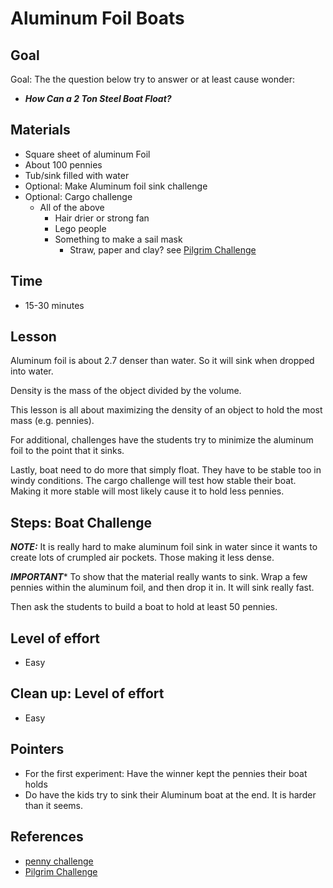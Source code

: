 # Aluminum Foil Boats



## Goal
Goal: The the question below try to answer or at least cause wonder:
* ***How Can a 2 Ton Steel Boat Float?***


## Materials
* Square sheet of aluminum Foil
* About 100 pennies
* Tub/sink filled with water
* Optional: Make Aluminum foil sink challenge
* Optional: Cargo challenge
  * All of the above
	* Hair drier or strong fan
	* Lego people
	* Something to make a sail mask
	   * Straw, paper and clay? see [Pilgrim Challenge](https://jdaniel4smom.com/2017/11/build-pilgrims-boat-stem-challenge.html)


## Time
* 15-30 minutes

## Lesson


Aluminum foil is about 2.7 denser than water.  So it will sink when dropped into water.  

Density is the mass of the object divided by the volume.  

This lesson is all about maximizing the density of an object to hold the most mass (e.g. pennies).  

For additional, challenges have the students try to minimize the aluminum foil to the point that it sinks.  

Lastly, boat need to do more that simply float.  They have to be stable too in windy conditions.  The cargo challenge will test how stable their boat.  Making it more stable will most likely cause it to hold less pennies.


## Steps: Boat Challenge

***NOTE:*** It is really hard to make aluminum foil sink in water since it wants to create lots of crumpled air pockets.  Those making it less dense.

***IMPORTANT****
To show that the material really wants to sink.  Wrap a few pennies within the aluminum foil, and then drop it in.  It will sink really fast.  

Then ask the students to build a boat to hold at least 50 pennies.



## Level of effort
* Easy

## Clean up: Level of effort
* Easy

## Pointers
* For the first experiment: Have the winner kept the pennies their boat holds
* Do have the kids try to sink their Aluminum boat at the end.  It is harder than it seems.

## References
* [penny challenge](https://jdaniel4smom.com/2017/03/tin-foil-boat-ideas-stem-penny-challenge.html)
* [Pilgrim Challenge](https://jdaniel4smom.com/2017/11/build-pilgrims-boat-stem-challenge.html)
